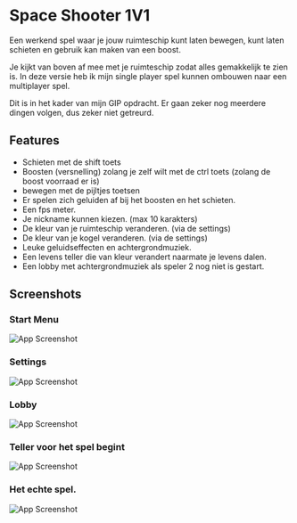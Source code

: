 
# Space Shooter 1V1

Een werkend spel waar je jouw ruimteschip kunt laten bewegen, kunt laten schieten en gebruik kan maken van een boost.

Je kijkt van boven af mee met je ruimteschip zodat alles gemakkelijk te zien is.
In deze versie heb ik mijn single player spel kunnen ombouwen naar een multiplayer spel.


Dit is in het kader van mijn GIP opdracht.
Er gaan zeker nog meerdere dingen volgen, dus zeker niet getreurd.


## Features
- Schieten met de shift toets
- Boosten (versnelling) zolang je zelf wilt met de ctrl toets (zolang de boost voorraad er is)
- bewegen met de pijltjes toetsen
- Er spelen zich geluiden af bij het boosten en het schieten.
- Een fps meter.
- Je nickname kunnen kiezen. (max 10 karakters)
- De kleur van je ruimteschip veranderen. (via de settings)
- De kleur van je kogel veranderen. (via de settings)
- Leuke geluidseffecten en achtergrondmuziek.
- Een levens teller die van kleur verandert naarmate je levens dalen.
- Een lobby met achtergrondmuziek als speler 2 nog niet is gestart.



## Screenshots

### Start Menu
![App Screenshot](https://i.postimg.cc/D0ND98MN/versie-2-Start-menu.png)
### Settings
![App Screenshot](https://i.postimg.cc/XJVTdM5s/verise-2-settings.png)
### Lobby
![App Screenshot](https://i.postimg.cc/900KgGJT/Versie-2-lobby.png)
### Teller voor het spel begint
![App Screenshot](https://i.postimg.cc/xCtBPsyn/Versie-2-countdown.png)
### Het echte spel.
![App Screenshot](https://i.ibb.co/HYCBrv4/Versie-2-spel.png)

